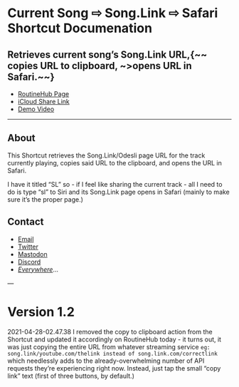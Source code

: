 # Current Song ⇨ Song.Link ⇨ Safari Shortcut Documenation
## Retrieves current song’s Song.Link URL,{~~ copies URL to clipboard, ~>opens URL in Safari.~~}

* [RoutineHub Page](https://routinehub.co/shortcut/8940/)
* [iCloud Share Link](https://www.icloud.com/shortcuts/257487bd3a7b49e1b7235421b0befdd9)
* [Demo Video](https://imgur.com/gallery/eblzlbD)
- - - -
## About
This Shortcut retrieves the Song.Link/Odesli page URL for the track currently playing, copies said URL to the clipboard, and opens the URL in Safari. 

I have it titled “SL” so - if I feel like sharing the current track - all I need to do is type “sl” to Siri and its Song.Link page opens in Safari (mainly to make sure it’s the proper page.)

## Contact
* [Email](mailto:davidblue@extratone.com) 
* [Twitter](https://twitter.com/NeoYokel)
* [Mastodon](https://mastodon.social/@DavidBlue)
* [Discord](https://discord.gg/0b9KQUKP858b0iZF)
* [*Everywhere*](https://www.notion.so/rotund/9fdc8e9610b34b8f991ebc148b760055?v=c170b58650c04fbdb7adc551a73d16a7)...

—

# Version 1.2
2021-04-28-02.47.38
I removed the copy to clipboard action from the Shortcut and updated it accordingly on RoutineHub today - it turns out, it was just copying the entire URL from whatever streaming service `eg: song.link/youtube.com/thelink instead of song.link.com/correctlink` which needlessly adds to the already-overwhelming number of API requests they’re experiencing right now. Instead, just tap the small “copy link” text (first of three buttons, by default.) 